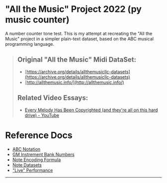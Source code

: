 # "All the Music" Project 2022 (py music counter)
 A number counter tone test. This is my attempt at recreating the "All the Music" project in a simpler plain-text dataset, based on the ABC musical programming language.


> ## Original "All the Music" Midi DataSet:
> - [https://archive.org/details/allthemusicllc-datasets](https://archive.org/details/allthemusicllc-datasets)
> - [http://allthemusic.info/](http://allthemusic.info/)
> 
> ## Related Video Essays:
> - [Every Melody Has Been Copyrighted (and they're all on this hard drive) - YouTube](https://www.youtube.com/watch?v=sfXn_ecH5Rw)
> 

# Reference Docs
- [ABC Notation](docs/abc.md)
- [GM Instrement Bank Numbers](docs/midi.md)
- [Note Encoding Formula](docs/note-encoding.md)
- [Note Datasets](docs/datasets.md)
- ["Live" Performance](docs/live.md)

---

